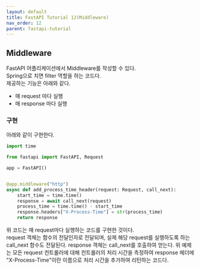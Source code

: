 ```yaml
---
layout: default
title: FastAPI Tutorial 12(Middleware)
nav_order: 12
parent: fastapi-tutorial
---
```

                

## Middleware

FastAPI 어플리케이션에서 Middleware를 작성할 수 있다.  
Spring으로 치면 filter 역할을 하는 코드다.  
제공하는 기능은 아래와 같다.  

- 매 request 마다 실행
- 매 response 마다 실행

### 구현
아래와 같이 구현한다.

```py
import time

from fastapi import FastAPI, Request

app = FastAPI()


@app.middleware("http")
async def add_process_time_header(request: Request, call_next):
    start_time = time.time()
    response = await call_next(request)
    process_time = time.time() - start_time
    response.headers["X-Process-Time"] = str(process_time)
    return response
```

위 코드는 매 request마다 실행하는 코드를 구현한 것이다.  
request 객체는 함수의 전달인자로 전달되며, 실제 해당 request를 실행하도록 하는 call_next 함수도 전달된다.
response 객체는 call_next를 호출하여 얻는다.
위 예제는 모든 request 컨트롤러에 대해 컨트롤러의 처리 시간을 측정하여 response 헤더에 "X-Process-Time"이란 이름으로 처리 시간을 추가하여 리턴하는 코드다.


